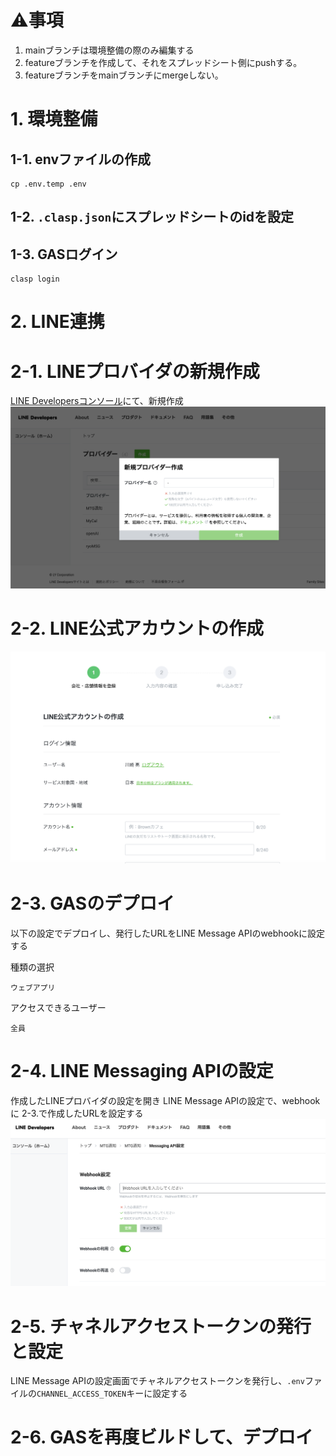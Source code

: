 # ⚠️事項
1. mainブランチは環境整備の際のみ編集する
2. featureブランチを作成して、それをスプレッドシート側にpushする。
3. featureブランチをmainブランチにmergeしない。

# 1. 環境整備
## 1-1. envファイルの作成
```
cp .env.temp .env
```

## 1-2. `.clasp.json`にスプレッドシートのidを設定

## 1-3. GASログイン
```
clasp login
```

# 2. LINE連携
# 2-1. LINEプロバイダの新規作成
[LINE Developersコンソール](https://developers.line.biz/console/)にて、新規作成
![alt text](readme/create-provider.png)
# 2-2. LINE公式アカウントの作成
![alt text](readme/create-offical-account.png)

# 2-3. GASのデプロイ
以下の設定でデプロイし、発行したURLをLINE Message APIのwebhookに設定する

種類の選択
```
ウェブアプリ
```
アクセスできるユーザー
```
全員
```

# 2-4. LINE Messaging APIの設定
作成したLINEプロバイダの設定を開き
LINE Message APIの設定で、webhookに 2-3.で作成したURLを設定する
![alt text](readme/message-api.png)

# 2-5. チャネルアクセストークンの発行と設定
LINE Message APIの設定画面でチャネルアクセストークンを発行し、`.env`ファイルの`CHANNEL_ACCESS_TOKEN`キーに設定する

# 2-6. GASを再度ビルドして、デプロイ